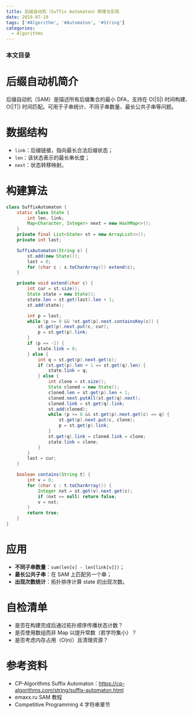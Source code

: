 ```yaml
---
title: 后缀自动机（Suffix Automaton）原理与实现
date: 2019-07-19
tags: ['#Algorithm', '#Automaton', '#String']
categories:
  - Algorithms
---
```


### 本文目录
<!-- toc -->

# 后缀自动机简介
后缀自动机（SAM）是描述所有后缀集合的最小 DFA，支持在 O(|S|) 时间构建、O(|T|) 时间匹配。可用于子串统计、不同子串数量、最长公共子串等问题。

# 数据结构
- `link`：后缀链接，指向最长合法后缀状态；
- `len`：该状态表示的最长串长度；
- `next`：状态转移映射。

# 构建算法
```java
class SuffixAutomaton {
    static class State {
        int len, link;
        Map<Character, Integer> next = new HashMap<>();
    }
    private final List<State> st = new ArrayList<>();
    private int last;

    SuffixAutomaton(String s) {
        st.add(new State());
        last = 0;
        for (char c : s.toCharArray()) extend(c);
    }

    private void extend(char c) {
        int cur = st.size();
        State state = new State();
        state.len = st.get(last).len + 1;
        st.add(state);

        int p = last;
        while (p >= 0 && !st.get(p).next.containsKey(c)) {
            st.get(p).next.put(c, cur);
            p = st.get(p).link;
        }
        if (p == -1) {
            state.link = 0;
        } else {
            int q = st.get(p).next.get(c);
            if (st.get(p).len + 1 == st.get(q).len) {
                state.link = q;
            } else {
                int clone = st.size();
                State cloned = new State();
                cloned.len = st.get(p).len + 1;
                cloned.next.putAll(st.get(q).next);
                cloned.link = st.get(q).link;
                st.add(cloned);
                while (p >= 0 && st.get(p).next.get(c) == q) {
                    st.get(p).next.put(c, clone);
                    p = st.get(p).link;
                }
                st.get(q).link = cloned.link = clone;
                state.link = clone;
            }
        }
        last = cur;
    }

    boolean contains(String t) {
        int v = 0;
        for (char c : t.toCharArray()) {
            Integer nxt = st.get(v).next.get(c);
            if (nxt == null) return false;
            v = nxt;
        }
        return true;
    }
}
```

# 应用
- **不同子串数量**：`sum(len[v] - len[link[v]])`；
- **最长公共子串**：在 SAM 上匹配另一个串；
- **出现次数统计**：拓扑排序计算 state 的出现次数。

# 自检清单
- 是否在构建完成后通过拓扑顺序传播状态计数？
- 是否使用数组而非 Map 以提升常数（若字符集小）？
- 是否考虑内存占用（O(n)）且清理资源？

# 参考资料
- CP-Algorithms Suffix Automaton：https://cp-algorithms.com/string/suffix-automaton.html
- emaxx.ru SAM 教程
- Competitive Programming 4 字符串章节
